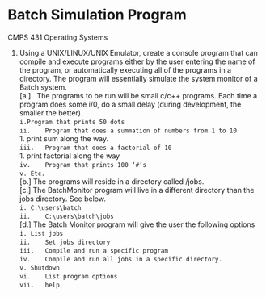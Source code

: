 # Batch Simulation Program

CMPS 431 Operating Systems

1.	Using a UNIX/LINUX/UNIX Emulator, create a console program that can compile and execute programs either by the user entering the name of the program, or automatically executing all of the programs in a directory.  The program will essentially simulate the system monitor of a Batch system. <br/>
      [a.]	&nbsp; The programs to be run will be small c/c++ programs.  Each time a program does some i/0, do a small delay (during development, the smaller the better).<br/>
      ``` i.Program that prints 50 dots ``` <br/>
      ```ii.	Program that does a summation of numbers from 1 to 10 ```<br/>
          1.  print sum along the way.<br/>
      ```iii.	Program that does a factorial of 10```<br/>
          1.	print factorial along the way<br/>
      ```iv.	Program that prints 100 ‘#’s```<br/>
      ```v.	Etc. ```<br/>
      [b.]	The programs will reside in a directory called /jobs.<br/>
      [c.]	The BatchMonitor program will live in a different directory than the jobs directory.  See below.<br/>
      ```i.	C:\users\batch```<br/>
      ```ii.	C:\users\batch\jobs```<br/>
      [d.]	The Batch Monitor program will give the user the following options<br/>
      ```i.	List jobs```<br/>
      ```ii.	Set jobs directory```<br/>
      ```iii.	Compile and run a specific program```<br/>
      ```iv.	Compile and run all jobs in a specific directory.```<br/>
      ```v.	Shutdown```<br/>
      ```vi.	List program options```<br/>
      ```vii.	help```<br/>
